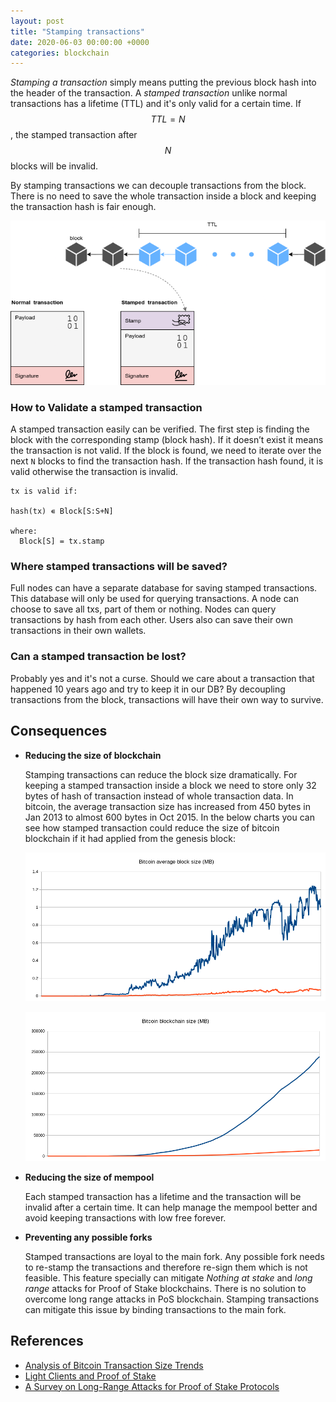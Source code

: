 ```yaml
---
layout: post
title: "Stamping transactions"
date: 2020-06-03 00:00:00 +0000
categories: blockchain
---
```


_Stamping a transaction_ simply means putting the previous block hash into the header of the transaction.
A _stamped transaction_ unlike normal transactions has a lifetime (TTL) and it's only valid for a certain time.
If $$TTL = N$$, the stamped transaction after $$N$$ blocks will be invalid.

By stamping transactions we can decouple transactions from the block. There is no need to save the whole transaction inside a block and keeping the transaction hash is fair enough.

![Stamping transaction](/public/images/stamped_tx.png)

### How to Validate a stamped transaction

A stamped transaction easily can be verified.
The first step is finding the block with the corresponding stamp (block hash).
If it doesn’t exist it means the transaction is not valid.
If the block is found, we need to iterate over the next `N` blocks to find the transaction hash.
If the transaction hash found, it is valid otherwise the transaction is invalid.

```
tx is valid if:

hash(tx) ∊ Block[S:S+N]

where:
  Block[S] = tx.stamp

```

### Where stamped transactions will be saved?

Full nodes can have a separate database for saving stamped transactions.
This database will only be used for querying transactions. A node can choose to save all txs, part of them or nothing.
Nodes can query transactions by hash from each other. Users also can save their own transactions in their own wallets.

### Can a stamped transaction be lost?

Probably yes and it's not a curse. Should we care about a transaction that happened 10 years ago and try to keep it in our DB?
By decoupling transactions from the block, transactions will have their own way to survive.

## Consequences

- **Reducing the size of blockchain**

  Stamping transactions can reduce the block size dramatically. For keeping a stamped transaction inside a block we need to store only 32 bytes of hash of transaction instead of whole transaction data. In bitcoin, the average transaction size has increased from 450 bytes in Jan 2013 to almost 600 bytes in Oct 2015. In the below charts you can see how stamped transaction could reduce the size of bitcoin blockchain if it had applied from the genesis block:

  ![Bitcoin average block size](/public/images/btc-block-size.png)

  ![Bitcoin blockchain size](/public/images/btc-blockchain-size.png)

- **Reducing the size of mempool**

  Each stamped transaction has a lifetime and the transaction will be invalid after a certain time. It can help manage the mempool better and avoid keeping transactions with low free forever.

- **Preventing any possible forks**

  Stamped transactions are loyal to the main fork. Any possible fork needs to re-stamp the transactions and therefore re-sign them which is not feasible. This feature specially can mitigate _Nothing at stake_ and _long range_ attacks for Proof of Stake blockchains. There is no solution to overcome long range attacks in PoS blockchain. Stamping transactions can mitigate this issue by binding transactions to the main fork.

## References

- [Analysis of Bitcoin Transaction Size Trends](https://tradeblock.com/blog/analysis-of-bitcoin-transaction-size-trends)
- [Light Clients and Proof of Stake](https://blog.ethereum.org/2015/01/10/light-clients-proof-stake/)
- [A Survey on Long-Range Attacks for Proof of Stake Protocols](https://ieeexplore.ieee.org/stamp/stamp.jsp?arnumber=8653269)
